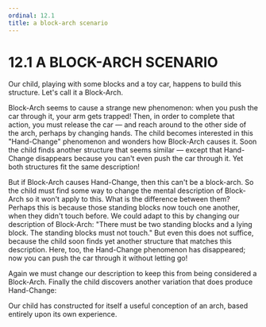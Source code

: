 ```yaml
---
ordinal: 12.1
title: a block-arch scenario
---
```


# 12.1 A BLOCK-ARCH SCENARIO

Our child, playing with some blocks and a toy car, happens to build this structure. Let's call it a Block-Arch.

Block-Arch seems to cause a strange new phenomenon: when you push the car through it, your arm gets trapped! Then, in order to complete that action, you must release the car &mdash; and reach around to the other side of the arch, perhaps by changing hands. The child becomes interested in this "Hand-Change" phenomenon and wonders how Block-Arch causes it. Soon the child finds another structure that seems similar &mdash; except that Hand-Change disappears because you can't even push the car through it. Yet both structures fit the same description!

But if Block-Arch causes Hand-Change, then this can't be a block-arch. So the child must find some way to change the mental description of Block-Arch so it won't apply to this. What is the difference between them? Perhaps this is because those standing blocks now touch one another, when they didn't touch before. We could adapt to this by changing our description of Block-Arch: "There must be two standing blocks and a lying block. The standing blocks must not touch." But even this does not suffice, because the child soon finds yet another structure that matches this description. Here, too, the Hand-Change phenomenon has disappeared; now you can push the car through it without letting go!

Again we must change our description to keep this from being considered a Block-Arch. Finally the child discovers another variation that does produce Hand-Change:

Our child has constructed for itself a useful conception of an arch, based entirely upon its own experience.
